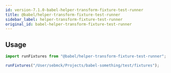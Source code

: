 ```yaml
---
id: version-7.1.0-babel-helper-transform-fixture-test-runner
title: @babel/helper-transform-fixture-test-runner
sidebar_label: helper-transform-fixture-test-runner
original_id: babel-helper-transform-fixture-test-runner
---
```


## Usage

```javascript
import runFixtures from "@babel/helper-transform-fixture-test-runner";

runFixtures("/User/sebmck/Projects/babel-something/test/fixtures");
```

